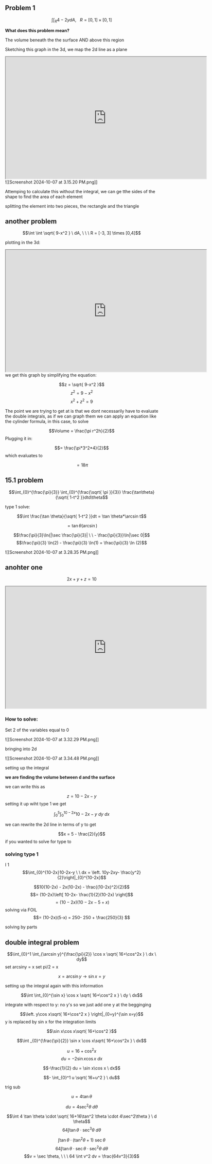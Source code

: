 ## Problem 1

$$\int \int_{R} 4- 2y dA, \ \ \ R = [0,1] \times [0,1]$$

**What does this problem mean?**

The volume beneath the the surface AND above this region

Sketching this graph in the 3d, we map the 2d line as a plane 
<iframe src="https://www.desmos.com/3d/poit4k91pl" width=660 height=400></iframe>
![[Screenshot 2024-10-07 at 3.15.20 PM.png]]

Attemping to calculate this without the integral, we can ge tthe sides of the shape to find the area of each element

splitting the element into two pieces, the rectangle and the triangle

## another problem

$$\int \int \sqrt{ 9-x^2 } \ dA, \ \ \ R = [-3, 3] \times [0,4]$$

plotting in the 3d:

<iframe src="
https://www.desmos.com/3d/lvoblxu3xm
" width=660 height=400></iframe>
we get this graph by simplifying the equation:

$$z = \sqrt{ 9-x^2 }$$
$$z^2=9-x^2$$
$$x^2 + z^2 = 9$$

The point we are trying to get at is that we dont necessarily have to evaluate the double integrals, as if we can graph them we can apply an equation like the cylinder formula, in this case, to solve

$$Volume = \frac{\pi r^2h}{2}$$
Plugging it in:

$$= \frac{\pi*3^2*4}{2}$$
which evaluates to

$$= 18\pi$$

## 15.1 problem

$$\int_{0}^{\frac{\pi}{3}} \int_{0}^{\frac{\sqrt{ \pi }}{3}} \frac{\tan\theta}{\sqrt{ 1-t^2 }}dtd\theta$$

type 1 solve:

$$\int \frac{\tan \theta}{\sqrt{ 1-t^2 }}dt = \tan \theta*\arcsin t$$

$$= \tan \theta (\arcsin)$$







$$\frac{\pi}{3}\ln{|\sec \frac{\pi}{3}| \ \ - \frac{\pi}{3}}\ln|\sec 0|$$
$$\frac{\pi}{3} \ln(2) - \frac{\pi}{3} \ln(1) = \frac{\pi}{3} \ln (2)$$

![[Screenshot 2024-10-07 at 3.28.35 PM.png]]


## anohter one

$$2x+y+z=10$$

<iframe src="
https://www.desmos.com/3d/lxvpnp7b5e
" width=660 height=400></iframe>

### How to solve:

Set 2 of the variables equal to 0

![[Screenshot 2024-10-07 at 3.32.29 PM.png]]

bringing into 2d

![[Screenshot 2024-10-07 at 3.34.48 PM.png]]

setting up the integral

**we are finding the volume between d and the surface**

we can write this as 

$$z = 10 -2x -y$$
setting it up wiht type 1 we get

$$\int _{0}^5 \int_{0}^{10-2x} 10-2x-y \ dy \  dx$$

 we can rewrite the 2d line in terms of y to get 

$$x = 5 - \frac{2}{y}$$
if you wanted to solve for type to

### solving type 1

I 1
$$\int_{0}^{10-2x}10-2x-y \ \ dx = \left. 10y-2xy- \frac{y^2}{2}\right|_{0}^{10-2x}$$

$$10(10-2x) - 2x(10-2x) - \frac{(10-2x)^2}{2}$$
$$= (10-2x)\left[ 10-2x- \frac{1}{2}(10-2x) \right]$$
$$= (10-2x)(10-2x-5+x)$$
solving via FOIL
$$= (10-2x)(5-x) = 250- 250 + \frac{250}{3} $$

solving by parts

$$$$

## double integral problem

$$\int_{0}^1 \int_{\arcsin y}^{\frac{\pi}{2}} \cos x \sqrt{ 16+\cos^2x } \ dx \ dy$$
set arcsiny = x
set pi/2 = x

$$x = \arcsin y \rightarrow \sin x = y$$

 setting up the integral again with this information

$$\int \int_{0}^{\sin x} \cos x \sqrt{ 16+\cos^2 x } \ dy \ dx$$

integrate with respect to y:
no y's so we just add one y at the begginging

$$\left. y\cos x\sqrt{ 16+\cos^2 x } \right|_{0=y}^{\sin x=y}$$
y is replaced by sin x for the integration limits

$$\sin x\cos x\sqrt{ 16+\cos^2 }$$

$$\int _{0}^{\frac{\pi}{2}} \sin x \cos x\sqrt{ 16+\cos^2x } \ dx$$

$$u = 16+\cos^2x$$
$$du = -2\sin x\cos x \ dx$$

$$-\frac{1}{2} du = \sin x\cos x \ dx$$

$$- \int_{0}^1 u \sqrt{ 16+u^2 } \ du$$

trig sub

$$u = 4\tan \theta$$

$$du = 4\sec^2 \theta \ d\theta$$

$$\int 4 \tan \theta \cdot \sqrt{ 16+16\tan^2 \theta \cdot 4\sec^2\theta }  \ d \theta$$
$$64 \int \tan \theta \cdot \sec^3 \theta \ d\theta$$

$$\int \tan \theta \cdot (\tan^2 \theta + 1 ) \ \sec \theta$$
$$64 \int \tan \theta \cdot \sec \theta \cdot \sec^2 \theta \ d \theta$$
$$v = \sec \theta, \ \ \ 64 \int v^2 dv = \frac{64v^3}{3}$$


